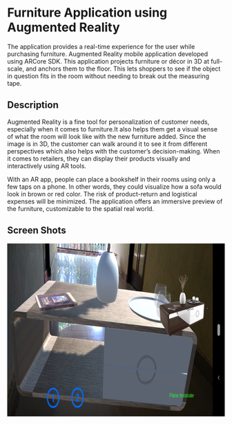 # Furniture Application using Augmented Reality
The application provides a real-time experience for the user while purchasing furniture. Augmented Reality mobile application developed using ARCore SDK. This application projects furniture or décor in 3D at full-scale, and anchors them to the floor. This lets shoppers to see if the object in question fits in the room without needing to break out the measuring tape. 

## Description
Augmented Reality is a fine tool for personalization of customer needs, especially when it comes to furniture.It also helps them get a visual sense of what the room will look like with the new furniture added. Since the image is in 3D, the customer can walk around it to see it from different perspectives which also helps with the customer’s decision-making. When it comes to retailers, they can display their products visually and interactively using AR tools. 


With an AR app, people can place a bookshelf in their rooms using only a few taps on a phone. In other words, they could visualize how a sofa would look in brown or red color. The risk of product-return and logistical expenses will be minimized. The application offers an immersive preview of the furniture, customizable to the spatial real world.

## Screen Shots
<img src="https://github.com/Arunkumarvallal/Arfurniture/blob/master/Screen%20Shots/Screenshot_20200315-123204.png" width="1200" height="400"/>
